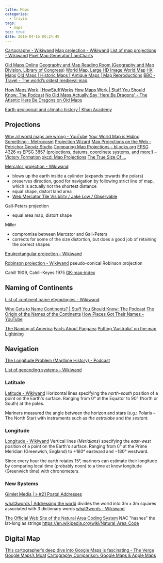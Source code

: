 ```yaml
---
title: Maps
categories:
  - trivia
tags:
  - maps
toc: true
date: 2016-04-16 00:24:49
---
```


[Cartography - Wikiwand](https://www.wikiwand.com/en/Cartography)
[Map projection - Wikiwand](https://www.wikiwand.com/en/Map_projection)
[List of map projections - Wikiwand](https://www.wikiwand.com/en/List_of_map_projections)
[Pixel Map Generator | amCharts](http://pixelmap.amcharts.com/#)

[Old Maps Online](http://www.oldmapsonline.org/)
[Geography and Map Reading Room (Geography and Map Division, Library of Congress)](http://www.loc.gov/rr/geogmap/)
[World Map, Large HD Image World Map](https://www.mapsofworld.com/world-map-image.html)
[HK Maps](http://www.hkmaps.hk/)
[Old Maps | Historic Maps | Antique Maps | Map Reproductions](http://www.mapsofthepast.com/)
[BBC - Travel - The world’s oldest medieval map](http://www.bbc.com/travel/gallery/20190324-the-worlds-oldest-medieval-map)

[How Maps Work | HowStuffWorks](http://science.howstuffworks.com/environmental/earth/geophysics/map.htm/printable)
[How Maps Work | Stuff You Should Know: The Podcast](http://www.stuffyoushouldknow.com/podcasts/maps-work/)
[No Old Maps Actually Say 'Here Be Dragons' - The Atlantic](http://www.theatlantic.com/technology/archive/2013/12/no-old-maps-actually-say-here-be-dragons/282267/)
[Here Be Dragons on Old Maps](http://www.maphist.nl/extra/herebedragons.html)

[Earth geological and climatic history | Khan Academy](https://www.khanacademy.org/science/cosmology-and-astronomy/earth-history-topic)

## Projections

[Why all world maps are wrong - YouTube](https://www.youtube.com/watch?v=kIID5FDi2JQ)
[Your World Map is Hiding Something - Metrocosm](http://metrocosm.com/mercator/)
[Projection Wizard](http://projectionwizard.org/)
[Map Projections on the Web – Petrichor Geoviz Studio](https://petrichor.studio/2018/06/29/map-projections-in-the-web/)
[Comparing Map Projections - bl.ocks.org](https://bl.ocks.org/syntagmatic/ba569633d51ebec6ec6e)
[EPSG 4326 vs EPSG 3857 (projections, datums, coordinate systems, and more!) – Victory Formation](http://lyzidiamond.com/posts/4326-vs-3857)
[xkcd: Map Projections](https://xkcd.com/977/)
[The True Size Of ...](https://thetruesize.com/)

[Mercator projection - Wikiwand](https://www.wikiwand.com/en/Mercator_projection)
- blows up the earth inside a cylinder (expands towards the polars)
- preserves direction, good for navigation by following strict line of map, which is actually not the shortest distance
- equal shape, distort land area
- [Web Mercator Tile Visibility / Jake Low / Observable](https://observablehq.com/@jake-low/web-mercator-tile-visibility)

Gall-Peters projection
- equal area map, distort shape

Miller
- compromise between Mercator and Gall-Peters
- corrects for some of the size distortion, but does a good job of retaining the correct shapes

[Equirectangular projection - Wikiwand](https://www.wikiwand.com/en/Equirectangular_projection)

[Robinson projection - Wikiwand](https://www.wikiwand.com/en/Robinson_projection)
pseudo-conical Robinson projection

Cahill 1909, Cahill-Keyes 1975
[GK-map-index](http://www.genekeyes.com/MENUS/GK-map-index.html)


## Naming of Continents

[List of continent name etymologies - Wikiwand](https://www.wikiwand.com/en/List_of_continent_name_etymologies)

[Who Gets to Name Continents? | Stuff You Should Know: The Podcast](http://www.stuffyoushouldknow.com/podcasts/who-gets-to-name-continents/)
[The Origin of the Names of the Continents](http://www.todayifoundout.com/index.php/2013/05/the-origin-of-the-names-of-the-continents/)
[How Places Got Their Names - YouTube](https://www.youtube.com/playlist?list=PLYMb6ZCMuRIE-j5NoHOjgLiJ7IeEGN2M_)

[The Naming of America](http://www.uhmc.sunysb.edu/surgery/america.html)
[Facts About Pangaea](http://www.livescience.com/38218-facts-about-pangaea.html)
[Putting 'Australia' on the map](http://theconversation.com/putting-australia-on-the-map-29816)
[Lightning](http://www.lightningup.org/)

## Navigation

[The Longitude Problem (Maritime History) - Podcast](http://www.cmpod.net/marine-navigation-scilly-islands-disaster/)

[List of geocoding systems - Wikiwand](https://www.wikiwand.com/en/List_of_geocoding_systems)

### Latitude

[Latitude - Wikiwand](http://www.wikiwand.com/en/Latitude)
Horizontal lines specifying the *north-south* position of a point on the Earth's surface.
Ranging from 0° at the Equator to 90° (North or South) at the poles.

Mariners measured the angle between the horizon and stars (e.g.: Polaris – The North Star) with instruments such as *the astrolabe* and *the sextant*.

### Longitude

[Longitude - Wikiwand](http://www.wikiwand.com/en/Longitude)
Vertical lines (*Meridians*) specifying the *east-west* position of a point on the Earth's surface.
Ranging from 0° at the Prime Meridian (Greenwich, England) to +180° eastward and −180° westward.

Since every hour the earth rotates 15°, mariners can estimate their longitude by comparing local time (probably noon) to a time at know longitude (Greenwich time) with chronometers.

### New Systems

[Gimlet Media | » #21 Postal Addresses](https://gimletmedia.com/episode/21-postal-addresses/)

[what3words | Addressing the world](https://map.what3words.com/) divides the world into 3m x 3m squares associated with 3 dictionary words
[what3words - Wikiwand](https://www.wikiwand.com/en/What3words)

[The Official Web Site of the Natural Area Coding System](http://www.nacgeo.com/nacsite/) NAC "hashes" the lat-long as strings
https://en.wikipedia.org/wiki/Natural_Area_Code

## Digital Map

[This cartographer’s deep dive into Google Maps is fascinating - The Verge](https://www.theverge.com/2017/12/24/16801334/google-maps-justin-obeirne-cartographer-apple-waymo)
[Google Maps’s Moat](https://www.justinobeirne.com/google-maps-moat)
[Cartography Comparison: Google Maps & Apple Maps](https://www.justinobeirne.com/cartography-comparison)
